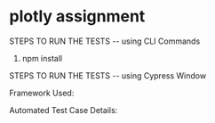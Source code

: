 # plotly assignment

STEPS TO RUN THE TESTS -- using CLI Commands
1. npm install

STEPS TO RUN THE TESTS -- using Cypress Window


Framework Used:


Automated Test Case Details: 
